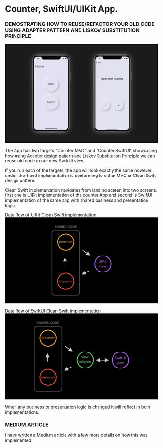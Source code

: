 # Counter, SwiftUI/UIKit App.
### DEMOSTRATING HOW TO REUSE/REFACTOR YOUR OLD CODE USING ADAPTER PATTERN AND LISKOV SUBSTITUTION PRINCIPLE

![](App%20Screenshots/appScreenshots.jpg)

The App has two targets "Counter MVC" and "Counter SwiftUI" showcasing how using Adapter design pattern and Liskov Substitution Principle we can reuse old code to our new SwiftUI view.

If you run each of the targets, the app will look exactly the same however under-the-hood implementation is conforming to either MVC or Clean Swift design pattern.

Clean Swift implementation navigates from landing screen into two screens, first one is UIKit implementation of the counter App and second is SwiftUI implementation of the same app with shared business and presentation logic.

Data flow of UIKit Clean Swift implementation
![](App%20Screenshots/cleanSwiftUIKit.PNG)

Data flow of SwiftUI Clean Swift implementation
![](App%20Screenshots/cleanSwiftSwiftUI.PNG)

When any business or presentation logic is changed it will reflect in both implementations.

### MEDIUM ARTICLE
I have written a Medium article with a few more details on how this was implemented. 
